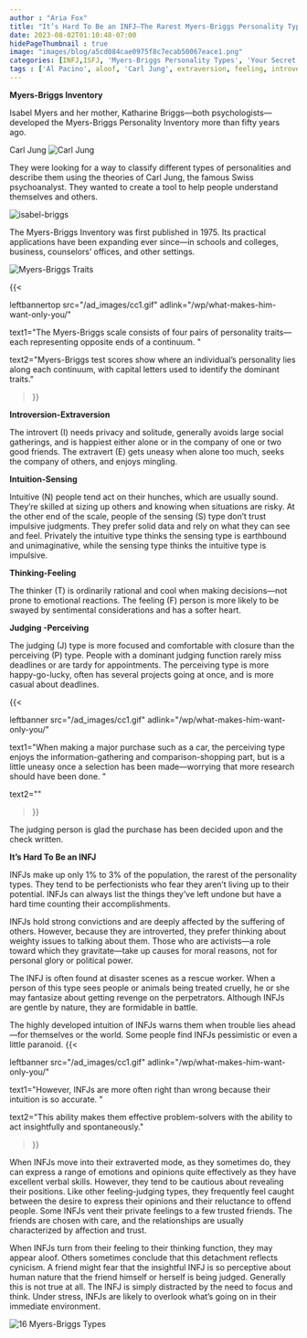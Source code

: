 ```yaml
---
author : "Aria Fox"
title: "It’s Hard To Be an INFJ—The Rarest Myers-Briggs Personality Type"
date: 2023-08-02T01:10:48-07:00
hidePageThumbnail : true 
image: "images/blog/a5cd084cae0975f8c7ecab50067eace1.png"
categories: [INFJ,ISFJ, 'Myers-Briggs Personality Types', 'Your Secret Self']
tags : ['Al Pacino', aloof, 'Carl Jung', extraversion, feeling, introversion, introvert, judging, MBTI, Myers-Briggs, perceiving, personality, personality type, psychology, relationships, thinking, 'Tiger Woods']
---
```


**Myers-Briggs Inventory**

Isabel Myers and her mother, Katharine Briggs—both psychologists— developed the Myers-Briggs Personality Inventory more than fifty years ago.

Carl Jung
![Carl Jung](/jung1.jpg)

They were looking for a way to classify different types of personalities and describe them using the theories of Carl Jung, the famous Swiss psychoanalyst. They wanted to create a tool to help people understand themselves and others.

![isabel-briggs](/isabel-briggs-myers-katharine-cook-briggs.jpg)

The Myers-Briggs Inventory was first published in 1975. Its practical applications have been expanding ever since—in schools and colleges, business, counselors’ offices, and other settings.

![Myers-Briggs Traits](/MBScale.jpg)

{{< 

leftbannertop src="/ad_images/cc1.gif" adlink="/wp/what-makes-him-want-only-you/"  

text1="The Myers-Briggs scale consists of four pairs of personality traits—each representing opposite ends of a continuum. " 

text2="Myers-Briggs test scores show where an individual’s personality lies along each continuum, with capital letters used to identify the dominant traits."

>}}

**Introversion-Extraversion**

The introvert (I) needs privacy and solitude, generally avoids large social gatherings, and is happiest either alone or in the company of one or two good friends. The extravert (E) gets uneasy when alone too much, seeks the company of others, and enjoys mingling.

**Intuition-Sensing**

Intuitive (N) people tend act on their hunches, which are usually sound. They’re skilled at sizing up others and knowing when situations are risky. At the other end of the scale, people of the sensing (S) type don’t trust impulsive judgments. They prefer solid data and rely on what they can see and feel. Privately the intuitive type thinks the sensing type is earthbound and unimaginative, while the sensing type thinks the intuitive type is impulsive.

**Thinking-Feeling**

The thinker (T) is ordinarily rational and cool when making decisions—not prone to emotional reactions. The feeling (F) person is more likely to be swayed by sentimental considerations and has a softer heart.

**Judging -Perceiving**

The judging (J) type is more focused and comfortable with closure than the perceiving (P) type. People with a dominant judging function rarely miss deadlines or are tardy for appointments. The perceiving type is more happy-go-lucky, often has several projects going at once, and is more casual about deadlines. 

{{< 

leftbanner src="/ad_images/cc1.gif" adlink="/wp/what-makes-him-want-only-you/"  

text1="When making a major purchase such as a car, the perceiving type enjoys the information-gathering and comparison-shopping part, but is a little uneasy once a selection has been made—worrying that more research should have been done. " 

text2=""

>}}

The judging person is glad the purchase has been decided upon and the check written.

**It’s Hard To Be an INFJ**

INFJs make up only 1% to 3% of the population, the rarest of the personality types. They tend to be perfectionists who fear they aren’t living up to their potential. INFJs can always list the things they’ve left undone but have a hard time counting their accomplishments.

INFJs hold strong convictions and are deeply affected by the suffering of others. However, because they are introverted, they prefer thinking about weighty issues to talking about them. Those who are activists—a role toward which they gravitate—take up causes for moral reasons, not for personal glory or political power.

The INFJ is often found at disaster scenes as a rescue worker. When a person of this type sees people or animals being treated cruelly, he or she may fantasize about getting revenge on the perpetrators. Although INFJs are gentle by nature, they are formidable in battle.

The highly developed intuition of INFJs warns them when trouble lies ahead—for themselves or the world. Some people find INFJs pessimistic or even a little paranoid. 
{{< 

leftbanner src="/ad_images/cc1.gif" adlink="/wp/what-makes-him-want-only-you/"  

text1="However, INFJs are more often right than wrong because their intuition is so accurate. " 

text2="This ability makes them effective problem-solvers with the ability to act insightfully and spontaneously."

>}}

When INFJs move into their extraverted mode, as they sometimes do, they can express a range of emotions and opinions quite effectively as they have excellent verbal skills. However, they tend to be cautious about revealing their positions. Like other feeling-judging types, they frequently feel caught between the desire to express their opinions and their reluctance to offend people. Some INFJs vent their private feelings to a few trusted friends. The friends are chosen with care, and the relationships are usually characterized by affection and trust.

When INFJs turn from their feeling to their thinking function, they may appear aloof. Others sometimes conclude that this detachment reflects cynicism. A friend might fear that the insightful INFJ is so perceptive about human nature that the friend himself or herself is being judged. Generally this is not true at all. The INFJ is simply distracted by the need to focus and think. Under stress, INFJs are likely to overlook what’s going on in their immediate environment.

![16 Myers-Briggs Types](/mbtable1.jpg)
